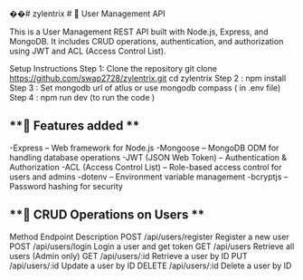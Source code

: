 ��#   z y l e n t r i x 
 
 # 🚀 User Management API

This is a User Management REST API built with Node.js, Express, and MongoDB. It includes CRUD operations, authentication, and authorization using JWT and ACL (Access Control List).

Setup Instructions
Step 1: Clone the repository 
  git clone https://github.com/swap2728/zylentrix.git
  cd zylentrix
Step 2 : npm install
Step 3 : Set mongodb url of atlus or use mongodb compass ( in .env file)
Step 4 : npm run dev (to run the code )



## **📌 Features added **
-Express – Web framework for Node.js
-Mongoose – MongoDB ODM for handling database operations
-JWT (JSON Web Token) – Authentication & Authorization
-ACL (Access Control List) – Role-based access control for users and admins
-dotenv – Environment variable management
-bcryptjs – Password hashing for security



## **📌 CRUD Operations on Users **
Method          	Endpoint	                 Description
POST            	/api/users/register	       Register a new user
POST            	/api/users/login	         Login a user and get token
GET             	/api/users	               Retrieve all users (Admin only)
GET	              /api/users/:id	           Retrieve a user by ID
PUT	              /api/users/:id	           Update a user by ID
DELETE	          /api/users/:id	           Delete a user by ID
